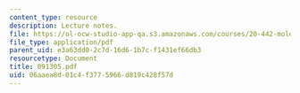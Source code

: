 ```yaml
---
content_type: resource
description: Lecture notes.
file: https://ol-ocw-studio-app-qa.s3.amazonaws.com/courses/20-442-molecular-structure-of-biological-materials-be-442-fall-2005/06aaea8d01c4f3775966d819c428f57d_091305.pdf
file_type: application/pdf
parent_uid: e3a63dd0-2c7d-16d6-1b7c-f1431ef66db3
resourcetype: Document
title: 091305.pdf
uid: 06aaea8d-01c4-f377-5966-d819c428f57d
---
```

